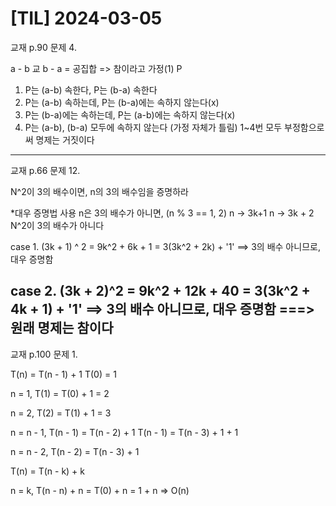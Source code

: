 # [TIL] 2024-03-05

교재 p.90 문제 4.

a - b 교 b - a = 공집합 => 참이라고 가정(1) P

1. P는 (a-b) 속한다, P는 (b-a) 속한다
2. P는 (a-b) 속하는데, P는 (b-a)에는 속하지 않는다(x)
3. P는 (b-a)에는 속하는데, P는 (a-b)에는 속하지 않는다(x)
4. P는 (a-b), (b-a) 모두에 속하지 않는다 (가정 자체가 틀림)
1~4번 모두 부정함으로써 명제는 거짓이다
-------
교재 p.66 문제 12.

N^2이 3의 배수이면, n의 3의 배수임을 증명하라

*대우 증명법 사용
n은 3의 배수가 아니면, (n % 3 == 1, 2)
n -> 3k+1
n -> 3k + 2 
N^2이 3의 배수가 아니다

case 1.
(3k + 1) ^ 2
= 9k^2 + 6k + 1
= 3(3k^2 + 2k) + '1'
==> 3의 배수 아니므로, 대우 증명함

case 2.
(3k + 2)^2
= 9k^2 + 12k + 40
= 3(3k^2 + 4k + 1) + '1'
==> 3의 배수 아니므로, 대우 증명함
===> 원래 명제는 참이다
--------
교재 p.100 문제 1.

T(n) = T(n - 1) + 1
T(0) = 1

n = 1,
T(1) = T(0) + 1 = 2

n = 2,
T(2) = T(1) + 1 = 3

n = n - 1,
T(n - 1) = T(n - 2) + 1
T(n - 1) = T(n - 3) + 1 + 1

n = n - 2,
T(n - 2) = T(n - 3) + 1

T(n) = T(n - k) + k

n = k,
T(n - n) + n
= T(0) + n
= 1 + n
=> O(n)